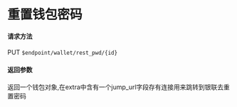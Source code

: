 # 重置钱包密码


#### 请求方法

PUT `$endpoint/wallet/rest_pwd/{id}`

#### 返回参数
返回一个钱包对象,在extra中含有一个jump_url字段存有连接用来跳转到银联去重置密码
